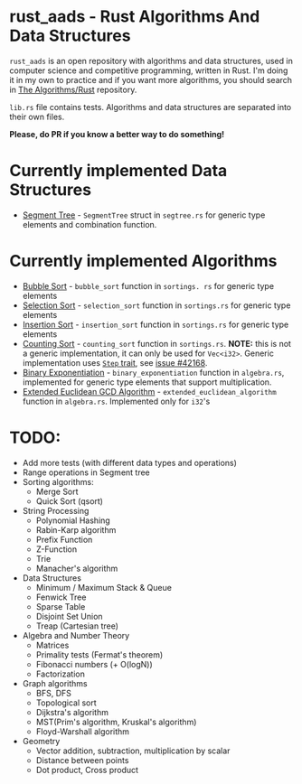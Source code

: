 # rust_aads - Rust Algorithms And Data Structures
`rust_aads` is an open repository with algorithms and data structures, used in computer science and 
competitive programming, written in Rust. I'm doing it in my own to practice and if you want more 
algorithms, you should search in [The Algorithms/Rust](https://github.com/TheAlgorithms/Rust) 
repository.

`lib.rs` file contains tests. Algorithms and data structures are separated into 
their own files.

**Please, do PR if you know a better way to do something!**

# Currently implemented Data Structures
* [Segment Tree](https://en.wikipedia.org/wiki/Segment_tree) - `SegmentTree` struct in 
  `segtree.rs` for generic type elements and combination function.

# Currently implemented Algorithms
* [Bubble Sort](https://en.wikipedia.org/wiki/Bubble_sort) - `bubble_sort` function in `sortings. rs`
for generic type elements
* [Selection Sort](https://en.wikipedia.org/wiki/Selection_sort) - `selection_sort` function in 
  `sortings.rs`  for generic type elements
* [Insertion Sort](https://en.wikipedia.org/wiki/Insertion_sort) - `insertion_sort` function in 
  `sortings.rs` for generic type elements
* [Counting Sort](https://en.wikipedia.org/wiki/Counting_sort) - `counting_sort` function in 
  `sortings.rs`. **NOTE:** this is not a generic implementation, it can only be used for 
  `Vec<i32>`. Generic implementation uses
  [`Step` trait](https://doc.rust-lang.org/std/iter/trait.Step.html), see 
  [issue #42168](https://github.com/rust-lang/rust/issues/42168).
* [Binary Exponentiation](https://en.wikipedia.org/wiki/Exponentiation_by_squaring) - 
  `binary_exponentiation` function in `algebra.rs`, implemented for generic type elements that 
  support multiplication.
* [Extended Euclidean GCD Algorithm](https://en.wikipedia.org/wiki/Extended_Euclidean_algorithm) -
`extended_euclidean_algorithm` function in `algebra.rs`. Implemented only for `i32`'s
# TODO:
* Add more tests (with different data types and operations)
* Range operations in Segment tree
* Sorting algorithms:
  * Merge Sort
  * Quick Sort (qsort)
* String Processing
  * Polynomial Hashing
  * Rabin-Karp algorithm
  * Prefix Function
  * Z-Function
  * Trie
  * Manacher's algorithm
* Data Structures
  * Minimum / Maximum Stack & Queue
  * Fenwick Tree
  * Sparse Table
  * Disjoint Set Union
  * Treap (Cartesian tree)
* Algebra and Number Theory
  * Matrices
  * Primality tests (Fermat's theorem)
  * Fibonacci numbers (+ O(logN)) 
  * Factorization
* Graph algorithms
  * BFS, DFS
  * Topological sort
  * Dijkstra's algorithm
  * MST(Prim's algorithm, Kruskal's algorithm)
  * Floyd-Warshall algorithm
* Geometry
  * Vector addition, subtraction, multiplication by scalar
  * Distance between points
  * Dot product, Cross product
